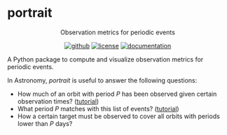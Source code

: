 # portrait

<p align="center">
  Observation metrics for periodic events
  <br>
  <p align="center">
    <a href="https://github.com/lgrcia/portrait">
      <img src="https://img.shields.io/badge/github-lgrcia/portrait-blue.svg?style=flat" alt="github"/></a>
    <a href="">
      <img src="https://img.shields.io/badge/license-MIT-lightgray.svg?style=flat" alt="license"/></a>
    <a href="https://portrait.readthedocs.io">
      <img src="https://img.shields.io/badge/documentation-black.svg?style=flat" alt="documentation"/></a>
  </p>
</p>

A Python package to compute and visualize observation metrics for periodic events.

In Astronomy, *portrait* is useful to answer the following questions:
- How much of an orbit with period $P$ has been observed given certain observation times? ([tutorial](./docs/coverage.ipynb))
- What period $P$ matches with this list of events? ([tutorial](./docs/periodmatch.ipynb))
- How a certain target must be observed to cover all orbits with periods lower than $P$ days? 